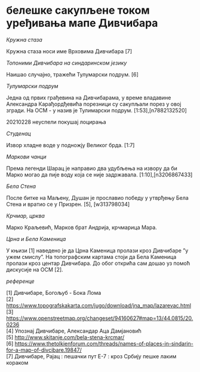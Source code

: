 # белешке сакупљене током уређивања мапе Дивчибара

*Кружна стаза*

Кружна стаза носи име Врховима Дивчибара [7]  

*Топоними Дивчибара на синдаринском језику*

Наишао случајно, тражећи Тулумарски подрум. [6]  

*Тулумарски подрум*

Једна од првих грађевина на Дивчибарама, у време владавине Александра Карађордђевића порезници су сакупљали порез у овој згради. На ОСМ - у назив је Тулимарски подрум. [1:53],[n7882132520]  

20210228 неуспели покушај лоцирања  

*Студенац*

Извор хладне воде у подножју Великог брда. [1:7]  

*Маркови чанци*

Према легенди Шарац је направио два удубљења на извору да би Марко могао да пије воду која се није задржавала. [1:10],[n3206867433]  

*Бела Стена*

После битке на Маљену, Душан је прославио победу у утврђењу Бела Стена и вратио се у Призрен. [5], [w313798034]  

*Крчмар, црква*

Марко Краљевић, Марков брат Андрија, крчмарица Мара.  

*Црна и Бела Каменица*

У књизи [1] наведено је да Црна Каменица пролази кроз Дивчибаре ”у ужем смислу”. На топографским картама стоји да Бела Каменица пролази кроз центар Дивчибара. До обог открића сам дошао уз помоћ дискусије на ОСМ [2].  

*референце*

[1] Дивчибаре, Богољуб - Бока Лома  
[2] https://www.topografskakarta.com/jugo/download/jna_map/lazarevac.html  
[3] https://www.openstreetmap.org/changeset/94160627#map=13/44.0815/20.0236  
[4] Упознај Дивчибаре, Александар Аца Дамјановић  
[5] http://www.skitanje.com/bela-stena-krcmar/  
[6] https://www.thetolkienforum.com/threads/names-of-places-in-sindarin-for-a-map-of-divcibare.19847/  
[7] Дивчибаре, Рајац : пешачки пут Е-7 : кроз Србију пешке лаким кораком  
